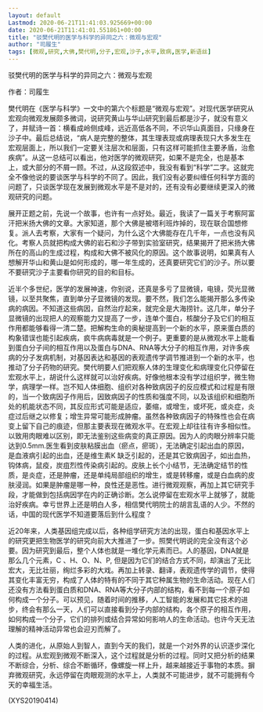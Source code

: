 ```yaml
---
layout: default
Lastmod: 2020-06-21T11:41:03.925669+00:00
date: 2020-06-21T11:41:01.551861+00:00
title: "驳樊代明的医学与科学的异同之六：微观与宏观"
author: "司履生"
tags: [微观,研究,大佛,樊代明,分子,宏观,沙子,水平,致病,医学,新语丝]
---
```


驳樊代明的医学与科学的异同之六：微观与宏观

作者：司履生

樊代明在《医学与科学》一文中的第六个标题是“微观与宏观”。对现代医学研究从宏观向微观发展颇多微词，说研究黄山与华山研究到最后都是沙子，就没有意义了，并赋诗一首：横看成岭侧成峰，远近高低各不同，不识华山真面目，只缘身在沙子中。最后总结说，“病人是完整的整体，其生理表现或病理表现只大多发生在宏观层面上，所以我们一定要关注层次和层面，只有这样可能抓住主要矛盾，治愈疾病”。从这一总结可以看出，他对医学的微观研究，如果不是完全，也是基本上，或大部分的不屑一顾。不过，从这段叙述中，我没有看到“科学”二字。这就完全不像他说的要谈医学与科学的不同了。因此，我们没有必要纠缠任何科学方面的问题了，只谈医学现在发展到微观水平是不是对的，还有没有必要继续更深入的微观研究的问题。

展开正题之前，先说一个故事，也许有一点好处。最近，我读了一篇关于考察阿富汗把米扬大佛的文章。大家知道，那个大佛是被塔利班炸掉的，现在联合国想修复。派人去考察，大家有一个疑问，为什么这个大佛能存在几千年，一点也没有风化。考察人员就把构成大佛的岩石和沙子带到实验室研究，结果揭开了把米扬大佛所在的高山的生成过程，构成和大佛不被风化的原因。这个故事说明，如果真有人想解开华山和黄山是如何形成的，哪一年生成的，还真要研究它们的沙子。所以要不要研究沙子主要看你研究的目的和目标。

近半个多世纪，医学的发展神速，你别说，还真是多亏了显微镜，电镜，荧光显微镜，以至共聚焦，直到单分子显微镜的发现。要不然，我们怎么能揭开那么多传染病的病因。不知道这些病因，自然治疗起来，就完全是大海捞针。这几年，单分子显微镜的出现把人的观察能力又提高了一步，连单个蛋白，核酸分子及它们的相互作用都能够看得一清二楚。把解构生命的奥秘提高到一个新的水平，原来蛋白质的构象错误也能引起疾病，疯牛病病毒就是一个例子。更重要的是从微观水平上能看到蛋白分子间的相互作用以及蛋白与DNA、RNA等大分子的相互作用，对许多疾病的分子发病机制，对基因表达和基因的表观遗传学调节推进到一个新的水平，也推动了分子药物的研究。樊代明要人们把观察人体的生理变化和病理变化只停留在宏观水平上，胡说什么这样就可以治好疾病。好像他根本没有学过组织学，微生物学，病理学一样。岂不知人体细胞、组织对各种致病因子的反应模式和过程是有限的，当一个致病因子作用后，因致病因子的性质和强度不同，以及该组织和细胞所处的机能状态不同，其反应形式可能是适应，萎缩，或增生，或坏死，或炎症，炎症过后继之以修复；增生异常可能形成肿瘤。虽然各种致病因子的特殊性也会在病变上留下自己的痕迹，但那主要表现在微观水平。在宏观上却往往有许多相似性。以致用肉眼难以区别，即无法鉴别这些病变的真正原因。因为人的肉眼分辨率只能达到0.5mm.医生看到皮肤粘膜出血（瘀点，瘀斑），无法确定引起出血的原因，是血液病引起的出血，还是维生素K 缺乏引起的，还是其它致病因子，如出血热，钩体病，鼠疫，炭疽烈性传染病引起的。皮肤上长个小结节，无法确定结节的性质，是炎症，还是肿瘤，还是单纯局部组织的增生，或是转移瘤，或是白血病的皮肤浸润。如果是肿瘤是哪一种，良性还是恶性。进行微观观察，再加上其它研究手段，才能做到包括病因学在内的正确诊断。怎么说停留在宏观水平上就够了，就能治好疾病。幸亏世界上还是明白人多，相信樊代明院士的胡言乱语的人少。不然的话，中国的现代医学不知道要落后到什么程度？

近20年来，人类基因组完成以后，各种组学研究方法的出现，蛋白和基因水平上的研究更把生物医学的研究向前大大推进了一步。照樊代明说的完全没有这个必要。因为研究到最后，整个人体也就是一堆化学元素而已。人的基因，DNA就是那么几个元素，C 、H、O、N、P, 但是因为它们的结合方式不同，却演出了无比宏大，无比壮丽，绚烂多彩的大戏。再加上转录、翻译，表观遗传学的调节，使得其变化丰富无穷，构成了人体的特有的不同于其它种属生物的生命活动。现在人们还没有方法看到蛋白质和DNA、RNA等大分子内部的结构，看不到每一个原子如何构成一个分子。可以预见，随着时间的推移，人工智能的发展和其它技术的进步，终会有那么一天，人们可以直接看到分子内部的结构，各个原子的相互作用，如何构成一个分子，它们的排列或结合异常如何影响人的生命活动。也许今天无法理解的精神活动异常也会迎刃而解了。

人类的进化，从原始人到智人，直到今天的我们，就是一个对外界的认识逐步深化的过程。从宏观到微观不断深入，这个过程就是分析的过程。同时又把分析的结果不断综合，分析、综合不断循环，像螺旋一样上升，越来越接近于事物的本质。摒弃微观研究，永远停留在肉眼观测的水平上，人类就不可能进步，就不可能拥有今天的幸福生活。

(XYS20190414)

